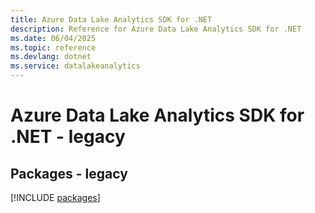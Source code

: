 ```yaml
---
title: Azure Data Lake Analytics SDK for .NET
description: Reference for Azure Data Lake Analytics SDK for .NET
ms.date: 06/04/2025
ms.topic: reference
ms.devlang: dotnet
ms.service: datalakeanalytics
---
```

# Azure Data Lake Analytics SDK for .NET - legacy
## Packages - legacy
[!INCLUDE [packages](data-lake-analytics-index.md)]